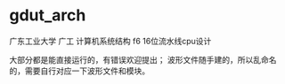 # gdut_arch
广东工业大学 广工 计算机系统结构 f6 16位流水线cpu设计

大部分都是能直接运行的，有错误欢迎提出；
波形文件随手建的，所以乱命名的，需要自行对应一下波形文件和模块。
